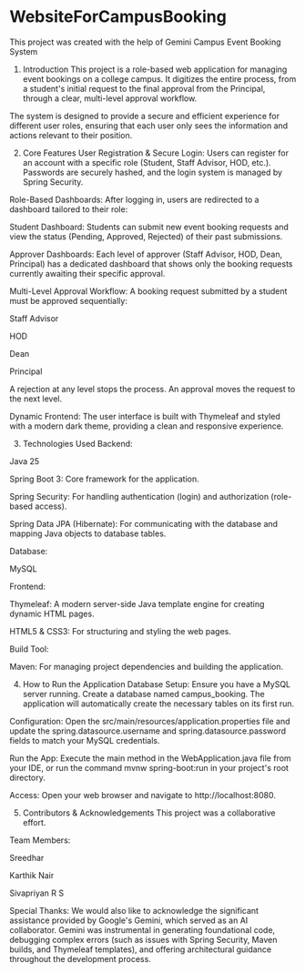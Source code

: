 # WebsiteForCampusBooking
This project was created with the help of Gemini
Campus Event Booking System

1. Introduction
This project is a role-based web application for managing event bookings on a college campus. It digitizes the entire process, from a student's initial request to the final approval from the Principal, through a clear, multi-level approval workflow.

The system is designed to provide a secure and efficient experience for different user roles, ensuring that each user only sees the information and actions relevant to their position.

2. Core Features
User Registration & Secure Login: Users can register for an account with a specific role (Student, Staff Advisor, HOD, etc.). Passwords are securely hashed, and the login system is managed by Spring Security.

Role-Based Dashboards: After logging in, users are redirected to a dashboard tailored to their role:

Student Dashboard: Students can submit new event booking requests and view the status (Pending, Approved, Rejected) of their past submissions.

Approver Dashboards: Each level of approver (Staff Advisor, HOD, Dean, Principal) has a dedicated dashboard that shows only the booking requests currently awaiting their specific approval.

Multi-Level Approval Workflow: A booking request submitted by a student must be approved sequentially:

Staff Advisor

HOD

Dean

Principal

A rejection at any level stops the process. An approval moves the request to the next level.

Dynamic Frontend: The user interface is built with Thymeleaf and styled with a modern dark theme, providing a clean and responsive experience.

3. Technologies Used
Backend:

Java 25

Spring Boot 3: Core framework for the application.

Spring Security: For handling authentication (login) and authorization (role-based access).

Spring Data JPA (Hibernate): For communicating with the database and mapping Java objects to database tables.

Database:

MySQL

Frontend:

Thymeleaf: A modern server-side Java template engine for creating dynamic HTML pages.

HTML5 & CSS3: For structuring and styling the web pages.

Build Tool:

Maven: For managing project dependencies and building the application.

4. How to Run the Application
Database Setup: Ensure you have a MySQL server running. Create a database named campus_booking. The application will automatically create the necessary tables on its first run.

Configuration: Open the src/main/resources/application.properties file and update the spring.datasource.username and spring.datasource.password fields to match your MySQL credentials.

Run the App: Execute the main method in the WebApplication.java file from your IDE, or run the command mvnw spring-boot:run in your project's root directory.

Access: Open your web browser and navigate to http://localhost:8080.

5. Contributors & Acknowledgements
This project was a collaborative effort.

Team Members:

Sreedhar  

Karthik Nair

Sivapriyan R S

Special Thanks:
We would also like to acknowledge the significant assistance provided by Google's Gemini, which served as an AI collaborator. Gemini was instrumental in generating foundational code, debugging complex errors (such as issues with Spring Security, Maven builds, and Thymeleaf templates), and offering architectural guidance throughout the development process.
